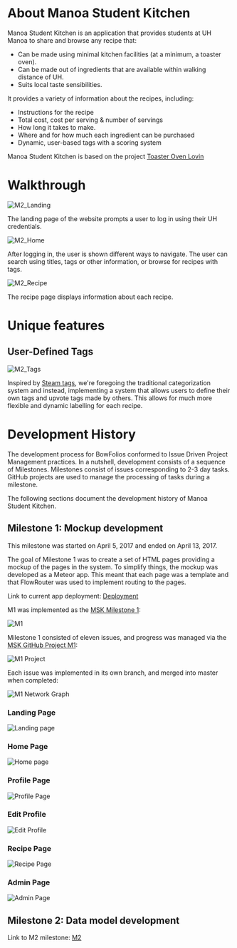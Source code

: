 # About Manoa Student Kitchen

Manoa Student Kitchen is an application that provides students at UH Manoa to share and browse any recipe that:

* Can be made using minimal kitchen facilities (at a minimum, a toaster oven).
* Can be made out of ingredients that are available within walking distance of UH.
* Suits local taste sensibilities.

It provides a variety of information about the recipes, including:

* Instructions for the recipe
* Total cost, cost per serving & number of servings
* How long it takes to make.
* Where and for how much each ingredient can be purchased
* Dynamic, user-based tags with a scoring system

Manoa Student Kitchen is based on the project [Toaster Oven Lovin](http://courses.ics.hawaii.edu/ics314s17/morea/final-project/reading-project-toaster-oven-lovin.html)

# Walkthrough
![M2_Landing](manoastudentkitchen.github.io/images/M2_Landing.png)

The landing page of the website prompts a user to log in using their UH credentials.

![M2_Home](https://github.com/manoastudentkitchen/manoastudentkitchen.github.io/blob/master/images/HomePage_M2.png?raw=true)

After logging in, the user is shown different ways to navigate. The user can search using titles, tags or other information, or browse for recipes with tags. 

![M2_Recipe](manoastudentkitchen.github.io/images/M2_Recipe.png)

The recipe page displays information about each recipe.

# Unique features

## User-Defined Tags

![M2_Tags](manoastudentkitchen.github.io/images/M2_Tags.png)

Inspired by [Steam tags](http://store.steampowered.com/tag/), we're foregoing the traditional categorization system and instead, implementing a system that allows users to define their own tags and upvote tags made by others. This allows for much more flexible and dynamic labelling for each recipe. 


# Development History

The development process for BowFolios conformed to Issue Driven Project Management practices. In a nutshell, development consists of a sequence of Milestones. Milestones consist of issues corresponding to 2-3 day tasks. GitHub projects are used to manage the processing of tasks during a milestone.

The following sections document the development history of Manoa Student Kitchen.

## Milestone 1: Mockup development

This milestone was started on April 5, 2017 and ended on April 13, 2017.

The goal of Milestone 1 was to create a set of HTML pages providing a mockup of the pages in the system. To simplify things, the mockup was developed as a Meteor app. This meant that each page was a template and that FlowRouter was used to implement routing to the pages.

Link to current app deployment: [Deployment](http://manoastudentkitchen.meteorapp.com/)

M1 was implemented as the [MSK Milestone 1](https://github.com/manoastudentkitchen/manoastudentkitchen/projects/1):

![M1](https://manoastudentkitchen.github.io/images/MSK%20M1.png)

Milestone 1 consisted of eleven issues, and progress was managed via the [MSK GitHub Project M1](https://github.com/manoastudentkitchen/manoastudentkitchen/projects/1):

![M1 Project](https://manoastudentkitchen.github.io/images/MSK%20M1%20Project.png)

Each issue was implemented in its own branch, and merged into master when completed:

![M1 Network Graph](https://manoastudentkitchen.github.io/images/MSK%20M1%20Network%20Graph.png)

### Landing Page
![Landing page](https://github.com/manoastudentkitchen/manoastudentkitchen.github.io/blob/master/images/samplehome.png?raw=true "Home page")

### Home Page
![Home page](https://github.com/manoastudentkitchen/manoastudentkitchen.github.io/blob/master/images/homepage.png?raw=true)

### Profile Page
![Profile Page](https://github.com/manoastudentkitchen/manoastudentkitchen.github.io/blob/master/images/profile.png?raw=true)

### Edit Profile
![Edit Profile](https://github.com/manoastudentkitchen/manoastudentkitchen.github.io/blob/master/images/profileedit.png?raw=true)

### Recipe Page
![Recipe Page](https://github.com/manoastudentkitchen/manoastudentkitchen.github.io/blob/master/images/recipe.png?raw=true)

### Admin Page
![Admin Page](https://github.com/manoastudentkitchen/manoastudentkitchen.github.io/blob/master/images/admin.png?raw=true)

## Milestone 2: Data model development

Link to M2 milestone: [M2](https://github.com/manoastudentkitchen/manoastudentkitchen/projects/2)

